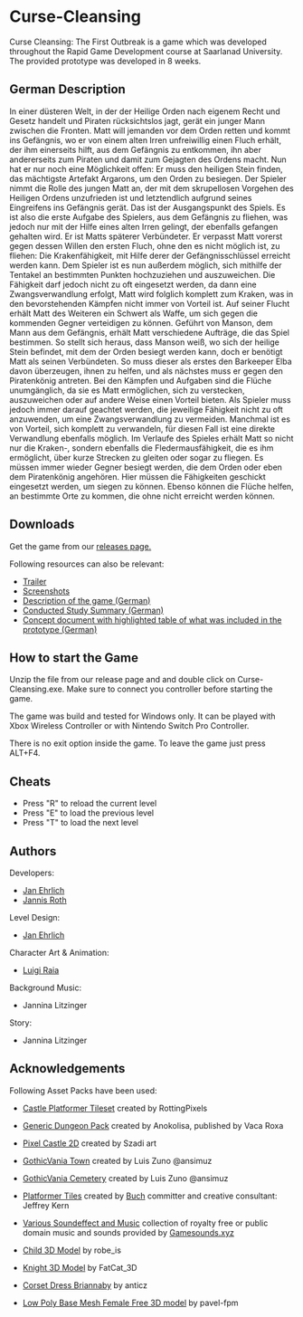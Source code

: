 # Curse-Cleansing
Curse Cleansing: The First Outbreak is a game which was developed throughout the Rapid Game Development course at Saarlanad University. The provided prototype was developed in 8 weeks. 

## German Description

In einer düsteren Welt, in der der Heilige Orden nach eigenem Recht und Gesetz handelt und Piraten rücksichtslos jagt, gerät ein junger Mann zwischen die Fronten. Matt will jemanden vor dem Orden retten und kommt ins Gefängnis, wo er von einem alten Irren unfreiwillig einen Fluch erhält, der ihm einerseits hilft, aus dem Gefängnis zu entkommen, ihn aber andererseits zum Piraten und damit zum Gejagten des Ordens macht. Nun hat er nur noch eine Möglichkeit offen: Er muss den heiligen Stein finden, das mächtigste Artefakt Argarons, um den Orden zu besiegen.
Der Spieler nimmt die Rolle des jungen Matt an, der mit dem skrupellosen Vorgehen des Heiligen Ordens unzufrieden ist und letztendlich aufgrund seines Eingreifens ins Gefängnis gerät. Das ist der Ausgangspunkt des Spiels. Es ist also die erste Aufgabe des Spielers, aus dem Gefängnis zu fliehen, was jedoch nur mit der Hilfe eines alten Irren gelingt, der ebenfalls gefangen gehalten wird. Er ist Matts späterer Verbündeter. Er verpasst Matt vorerst gegen dessen Willen den ersten Fluch, ohne den es nicht möglich ist, zu fliehen: Die Krakenfähigkeit, mit Hilfe derer der Gefängnisschlüssel erreicht werden kann. Dem Spieler ist es nun außerdem möglich, sich mithilfe der Tentakel an bestimmten Punkten hochzuziehen und auszuweichen. Die Fähigkeit darf jedoch nicht zu oft eingesetzt werden, da dann eine Zwangsverwandlung erfolgt, Matt wird folglich komplett zum Kraken, was in den bevorstehenden Kämpfen nicht immer von Vorteil ist. Auf seiner Flucht erhält Matt des Weiteren ein Schwert als Waffe, um sich gegen die kommenden Gegner verteidigen zu können. Geführt von Manson, dem Mann aus dem Gefängnis, erhält Matt verschiedene Aufträge, die das Spiel bestimmen. So stellt sich heraus, dass Manson weiß, wo sich der heilige Stein befindet, mit dem der Orden besiegt werden kann, doch er benötigt Matt als seinen Verbündeten. So muss dieser als erstes den Barkeeper Elba davon überzeugen, ihnen zu helfen, und als nächstes muss er gegen den Piratenkönig antreten. Bei den Kämpfen und Aufgaben sind die Flüche unumgänglich, da sie es Matt ermöglichen, sich zu verstecken, auszuweichen oder auf andere Weise einen Vorteil bieten. Als Spieler muss jedoch immer darauf geachtet werden, die jeweilige Fähigkeit nicht zu oft anzuwenden, um eine Zwangsverwandlung zu vermeiden. Manchmal ist es von Vorteil, sich komplett zu verwandeln, für diesen Fall ist eine direkte Verwandlung ebenfalls möglich. Im Verlaufe des Spieles erhält Matt so nicht nur die Kraken-, sondern ebenfalls die Fledermausfähigkeit, die es ihm ermöglicht, über kurze Strecken zu gleiten oder sogar zu fliegen. Es müssen immer wieder Gegner besiegt werden, die dem Orden oder eben dem Piratenkönig angehören. Hier müssen die Fähigkeiten geschickt eingesetzt werden, um siegen zu können. Ebenso können die Flüche helfen, an bestimmte Orte zu kommen, die ohne nicht erreicht werden können.

## Downloads

Get the game from our [releases page.](https://github.com/JanEhrlich/Curse-Cleansing/releases)

Following resources can also be relevant:
* [Trailer](https://drive.google.com/open?id=1gnjEUiMrySlrr3_bwYT62fRiAb_POV29)
* [Screenshots]()
* [Description of the game (German)](https://github.com/JanEhrlich/Curse-Cleansing/blob/master/Beschreibung_Curse_Cleansing.pdf)
* [Conducted Study Summary (German)](https://github.com/JanEhrlich/Curse-Cleansing/blob/master/StudieCurseCleasing.pdf)
* [Concept document with highlighted table of what was included in the prototype (German)](https://github.com/JanEhrlich/Curse-Cleansing/blob/master/Konzept%20Final.pdf)

## How to start the Game

Unzip the file from our release page and and double click on Curse-Cleansing.exe.
Make sure to connect you controller before starting the game.

The game was build and tested for Windows only.
It can be played with Xbox Wireless Controller or with Nintendo Switch Pro Controller.

There is no exit option inside the game. To leave the game just press ALT+F4.

## Cheats

* Press "R" to reload the current level 
* Press "E" to load the previous level 
* Press "T" to load the next level 

## Authors

Developers:
* [Jan Ehrlich](https://github.com/janehrlich)
* [Jannis Roth](https://github.com/jannisroth)

Level Design:
* [Jan Ehrlich](https://github.com/janehrlich)

Character Art & Animation:
* [Luigi Raia](https://www.instagram.com/fuzzyraccoondesign/)

Background Music:
* Jannina Litzinger

Story:
* Jannina Litzinger

## Acknowledgements

Following Asset Packs have been used:

* [Castle Platformer Tileset](https://rottingpixels.itch.io/castle-platformer-tileset-16x16free) created by RottingPixels

* [Generic Dungeon Pack](https://bakudas.itch.io/generic-dungeon-pack) created by Anokolisa, published by Vaca Roxa

* [Pixel Castle 2D](https://szadiart.itch.io/pixle-castle-2d) created by Szadi art

* [GothicVania Town](https://ansimuz.itch.io/gothicvania-town) created by Luis Zuno @ansimuz

* [GothicVania Cemetery](https://ansimuz.itch.io/gothicvania-cemetery) created by Luis Zuno @ansimuz

* [Platformer Tiles](https://opengameart.org/content/platformer-tiles-4) created by [Buch](https://opengameart.org/users/buch) 
committer and creative consultant: Jeffrey Kern

* [Various Soundeffect and Music](https://gamesounds.xyz/) collection of royalty free or public domain music and sounds provided by [Gamesounds.xyz](https://gamesounds.xyz/)

* [Child 3D Model](https://www.turbosquid.com/FullPreview/Index.cfm/ID/674892) by robe_is

* [Knight 3D Model](https://www.turbosquid.com/FullPreview/Index.cfm/ID/192070) by FatCat_3D

* [Corset Dress Briannaby](https://www.turbosquid.com/FullPreview/Index.cfm/ID/578949) by anticz

* [Low Poly Base Mesh Female Free 3D model](https://www.cgtrader.com/free-3d-models/character/woman/low-poly-base-mesh-female) by pavel-fpm
